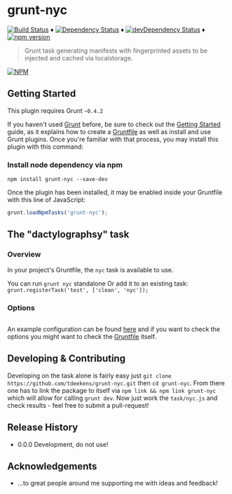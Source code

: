 # grunt-nyc

[![Build Status](https://travis-ci.org/tdeekens/grunt-nyc.svg?branch=master)](https://travis-ci.org/tdeekens/grunt-nyc) ♦️
[![Dependency Status](https://david-dm.org/tdeekens/grunt-nyc.svg?style=flat)](https://david-dm.org/tdeekens/grunt-nyc) ♦️
[![devDependency Status](https://david-dm.org/tdeekens/grunt-nyc/dev-status.svg)](https://david-dm.org/tdeekens/grunt-nyc#info=devDependencies) ♦
[![npm version](https://badge.fury.io/js/grunt-nyc.svg)](http://badge.fury.io/js/grunt-nyc)

> Grunt task generating manifests with fingerprinted assets to be injected and cached via localstorage.

[![NPM](https://nodei.co/npm/grunt-nyc.png)](https://nodei.co/npm/grunt-nyc/)

## Getting Started
This plugin requires Grunt `~0.4.2`

If you haven't used [Grunt](http://gruntjs.com/) before, be sure to check out the [Getting Started](http://gruntjs.com/getting-started) guide, as it explains how to create a [Gruntfile](http://gruntjs.com/sample-gruntfile) as well as install and use Grunt plugins. Once you're familiar with that process, you may install this plugin with this command:

### Install node dependency via npm

```shell
npm install grunt-nyc --save-dev
``````

Once the plugin has been installed, it may be enabled inside your Gruntfile with this line of JavaScript:

```js
grunt.loadNpmTasks('grunt-nyc');
```

## The "dactylographsy" task

### Overview
In your project's Gruntfile, the `nyc` task is available to use.

You can run `grunt nyc` standalone
Or add it to an existing task: `grunt.registerTask('test', ['clean', 'nyc']);`

### Options

```js

```

An example configuration can be found [here](https://github.com/tdeekens/grunt-nyc/blob/master/grunt/tasks/nyc.js) and if you want to check the options you might want to check the [Gruntfile](https://github.com/tdeekens/grunt-nyc/blob/master/tasks/nyc.js) itself.

## Developing & Contributing

Developing on the task alone is fairly easy just `git clone https://github.com/tdeekens/grunt-nyc.git` then `cd grunt-nyc`. From there one has to link the package to itself via `npm link && npm link grunt-nyc` which will allow for calling `grunt dev`. Now just work the `task/nyc.js` and check results - feel free to submit a pull-request!

## Release History

- 0.0.0 Development, do not use!

## Acknowledgements

- ...to great people around me supporting me with ideas and feedback!
